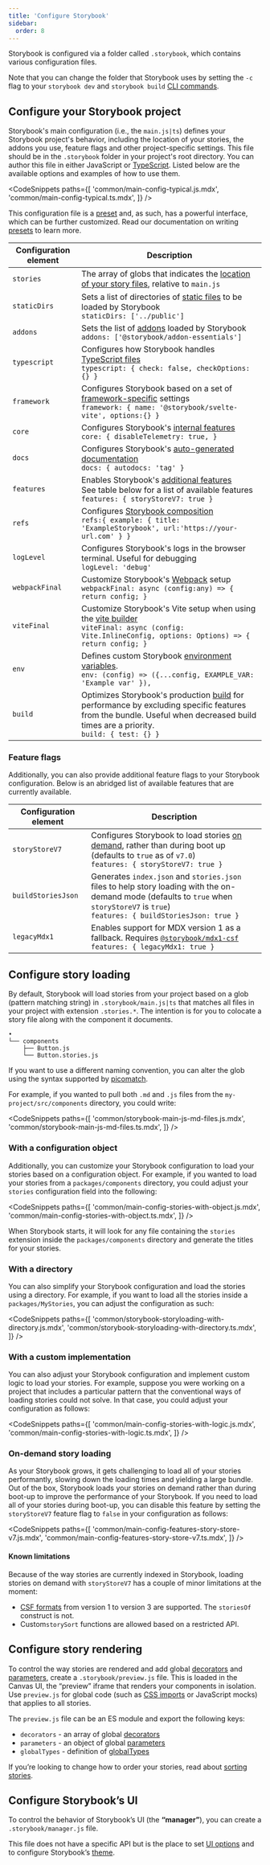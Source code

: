 ```yaml
---
title: 'Configure Storybook'
sidebar:
  order: 8
---
```


Storybook is configured via a folder called `.storybook`, which contains various configuration files.

<Callout variant="info">

Note that you can change the folder that Storybook uses by setting the `-c` flag to your `storybook dev` and `storybook build` [CLI commands](../api/cli-options.md).

</Callout>

## Configure your Storybook project

Storybook's main configuration (i.e., the `main.js|ts`) defines your Storybook project's behavior, including the location of your stories, the addons you use, feature flags and other project-specific settings. This file should be in the `.storybook` folder in your project's root directory. You can author this file in either JavaScript or [TypeScript](./typescript.md). Listed below are the available options and examples of how to use them.

<CodeSnippets
paths={[
'common/main-config-typical.js.mdx',
'common/main-config-typical.ts.mdx',
]}
/>

<Callout variant="info">

This configuration file is a [preset](../addons/addon-types.md) and, as such, has a powerful interface, which can be further customized. Read our documentation on writing [presets](../addons/writing-presets.md) to learn more.

</Callout>

| Configuration element | Description                                                                                                                                                                                                         |
| --------------------- | ------------------------------------------------------------------------------------------------------------------------------------------------------------------------------------------------------------------- |
| `stories`             | The array of globs that indicates the [location of your story files](#configure-story-loading), relative to `main.js`                                                                                               |
| `staticDirs`          | Sets a list of directories of [static files](./images-and-assets.md#serving-static-files-via-storybook-configuration) to be loaded by Storybook <br/> `staticDirs: ['../public']`                                   |
| `addons`              | Sets the list of [addons](https://storybook.js.org/integrations) loaded by Storybook <br/> `addons: ['@storybook/addon-essentials']`                                                                                |
| `typescript`          | Configures how Storybook handles [TypeScript files](./typescript.md) <br/> `typescript: { check: false, checkOptions: {} }`                                                                                         |
| `framework`           | Configures Storybook based on a set of [framework-specific](./frameworks.md) settings <br/> `framework: { name: '@storybook/svelte-vite', options:{} }`                                                             |
| `core`                | Configures Storybook's [internal features](../api/main-config-core.md) <br/> `core: { disableTelemetry: true, }`                                                                                                    |
| `docs`                | Configures Storybook's [auto-generated documentation](../writing-docs/autodocs.md)<br/> `docs: { autodocs: 'tag' }`                                                                                                 |
| `features`            | Enables Storybook's [additional features](../api/main-config-features.md)<br/> See table below for a list of available features `features: { storyStoreV7: true }`                                                  |
| `refs`                | Configures [Storybook composition](../sharing/storybook-composition.md) <br/> `refs:{ example: { title: 'ExampleStorybook', url:'https://your-url.com' } }`                                                         |
| `logLevel`            | Configures Storybook's logs in the browser terminal. Useful for debugging <br/> `logLevel: 'debug'`                                                                                                                 |
| `webpackFinal`        | Customize Storybook's [Webpack](../builders/webpack.md) setup <br/> `webpackFinal: async (config:any) => { return config; }`                                                                                        |
| `viteFinal`           | Customize Storybook's Vite setup when using the [vite builder](https://github.com/storybookjs/builder-vite) <br/> `viteFinal: async (config: Vite.InlineConfig, options: Options) => { return config; }`            |
| `env`                 | Defines custom Storybook [environment variables](./environment-variables.md#using-storybook-configuration). <br/> `env: (config) => ({...config, EXAMPLE_VAR: 'Example var' }),`                                    |
| `build`               | Optimizes Storybook's production [build](../api/main-config-build.md) for performance by excluding specific features from the bundle. Useful when decreased build times are a priority. <br/> `build: { test: {} }` |

### Feature flags

Additionally, you can also provide additional feature flags to your Storybook configuration. Below is an abridged list of available features that are currently available.

| Configuration element | Description                                                                                                                                                                                   |
| --------------------- | --------------------------------------------------------------------------------------------------------------------------------------------------------------------------------------------- |
| `storyStoreV7`        | Configures Storybook to load stories [on demand](#on-demand-story-loading), rather than during boot up (defaults to `true` as of `v7.0`) <br/> `features: { storyStoreV7: true }`             |
| `buildStoriesJson`    | Generates `index.json` and `stories.json` files to help story loading with the on-demand mode (defaults to `true` when `storyStoreV7` is `true`) <br/> `features: { buildStoriesJson: true }` |
| `legacyMdx1`          | Enables support for MDX version 1 as a fallback. Requires [`@storybook/mdx1-csf`](https://github.com/storybookjs/mdx1-csf) <br/> `features: { legacyMdx1: true }`                             |

## Configure story loading

By default, Storybook will load stories from your project based on a glob (pattern matching string) in `.storybook/main.js|ts` that matches all files in your project with extension `.stories.*`. The intention is for you to colocate a story file along with the component it documents.

```
•
└── components
    ├── Button.js
    └── Button.stories.js
```

If you want to use a different naming convention, you can alter the glob using the syntax supported by [picomatch](https://github.com/micromatch/picomatch#globbing-features).

For example, if you wanted to pull both `.md` and `.js` files from the `my-project/src/components` directory, you could write:

<CodeSnippets
paths={[
'common/storybook-main-js-md-files.js.mdx',
'common/storybook-main-js-md-files.ts.mdx',
]}
/>

### With a configuration object

Additionally, you can customize your Storybook configuration to load your stories based on a configuration object. For example, if you wanted to load your stories from a `packages/components` directory, you could adjust your `stories` configuration field into the following:

<CodeSnippets
paths={[
'common/main-config-stories-with-object.js.mdx',
'common/main-config-stories-with-object.ts.mdx',
]}
/>

When Storybook starts, it will look for any file containing the `stories` extension inside the `packages/components` directory and generate the titles for your stories.

### With a directory

You can also simplify your Storybook configuration and load the stories using a directory. For example, if you want to load all the stories inside a `packages/MyStories`, you can adjust the configuration as such:

<CodeSnippets
paths={[
'common/storybook-storyloading-with-directory.js.mdx',
'common/storybook-storyloading-with-directory.ts.mdx',
]}
/>

### With a custom implementation

You can also adjust your Storybook configuration and implement custom logic to load your stories. For example, suppose you were working on a project that includes a particular pattern that the conventional ways of loading stories could not solve. In that case, you could adjust your configuration as follows:

<CodeSnippets
paths={[
'common/main-config-stories-with-logic.js.mdx',
'common/main-config-stories-with-logic.ts.mdx',
]}
/>

### On-demand story loading

As your Storybook grows, it gets challenging to load all of your stories performantly, slowing down the loading times and yielding a large bundle. Out of the box, Storybook loads your stories on demand rather than during boot-up to improve the performance of your Storybook. If you need to load all of your stories during boot-up, you can disable this feature by setting the `storyStoreV7` feature flag to `false` in your configuration as follows:

<CodeSnippets
paths={[
'common/main-config-features-story-store-v7.js.mdx',
'common/main-config-features-story-store-v7.ts.mdx',
]}
/>

#### Known limitations

Because of the way stories are currently indexed in Storybook, loading stories on demand with `storyStoreV7` has a couple of minor limitations at the moment:

- [CSF formats](../api/csf.md) from version 1 to version 3 are supported. The `storiesOf` construct is not.
- Custom`storySort` functions are allowed based on a restricted API.

## Configure story rendering

To control the way stories are rendered and add global [decorators](../writing-stories/decorators.md#global-decorators) and [parameters](../writing-stories/parameters.md#global-parameters), create a `.storybook/preview.js` file. This is loaded in the Canvas UI, the “preview” iframe that renders your components in isolation. Use `preview.js` for global code (such as [CSS imports](../get-started/setup.md#render-component-styles) or JavaScript mocks) that applies to all stories.

The `preview.js` file can be an ES module and export the following keys:

- `decorators` - an array of global [decorators](../writing-stories/decorators.md#global-decorators)
- `parameters` - an object of global [parameters](../writing-stories/parameters.md#global-parameters)
- `globalTypes` - definition of [globalTypes](../essentials/toolbars-and-globals.md#global-types-and-the-toolbar-annotation)

If you’re looking to change how to order your stories, read about [sorting stories](../writing-stories/naming-components-and-hierarchy.md#sorting-stories).

## Configure Storybook’s UI

To control the behavior of Storybook’s UI (the **“manager”**), you can create a `.storybook/manager.js` file.

This file does not have a specific API but is the place to set [UI options](./features-and-behavior.md) and to configure Storybook’s [theme](./theming.md).
